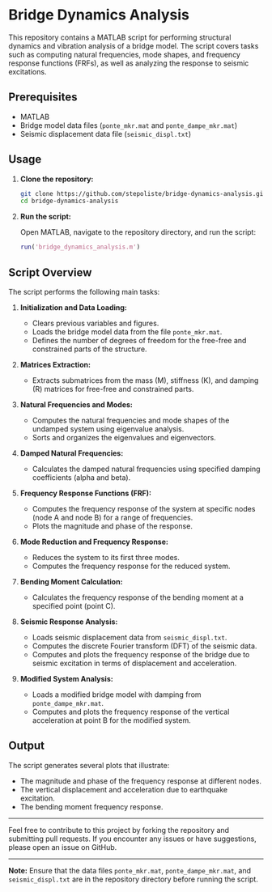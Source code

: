 # Bridge Dynamics Analysis

This repository contains a MATLAB script for performing structural dynamics and vibration analysis of a bridge model. The script covers tasks such as computing natural frequencies, mode shapes, and frequency response functions (FRFs), as well as analyzing the response to seismic excitations.

## Prerequisites

- MATLAB
- Bridge model data files (`ponte_mkr.mat` and `ponte_dampe_mkr.mat`)
- Seismic displacement data file (`seismic_displ.txt`)

## Usage

1. **Clone the repository:**

   ```bash
   git clone https://github.com/stepoliste/bridge-dynamics-analysis.git
   cd bridge-dynamics-analysis
   ```

2. **Run the script:**

   Open MATLAB, navigate to the repository directory, and run the script:

   ```matlab
   run('bridge_dynamics_analysis.m')
   ```

## Script Overview

The script performs the following main tasks:

1. **Initialization and Data Loading:**
   - Clears previous variables and figures.
   - Loads the bridge model data from the file `ponte_mkr.mat`.
   - Defines the number of degrees of freedom for the free-free and constrained parts of the structure.

2. **Matrices Extraction:**
   - Extracts submatrices from the mass (M), stiffness (K), and damping (R) matrices for free-free and constrained parts.

3. **Natural Frequencies and Modes:**
   - Computes the natural frequencies and mode shapes of the undamped system using eigenvalue analysis.
   - Sorts and organizes the eigenvalues and eigenvectors.

4. **Damped Natural Frequencies:**
   - Calculates the damped natural frequencies using specified damping coefficients (alpha and beta).

5. **Frequency Response Functions (FRF):**
   - Computes the frequency response of the system at specific nodes (node A and node B) for a range of frequencies.
   - Plots the magnitude and phase of the response.

6. **Mode Reduction and Frequency Response:**
   - Reduces the system to its first three modes.
   - Computes the frequency response for the reduced system.

7. **Bending Moment Calculation:**
   - Calculates the frequency response of the bending moment at a specified point (point C).

8. **Seismic Response Analysis:**
   - Loads seismic displacement data from `seismic_displ.txt`.
   - Computes the discrete Fourier transform (DFT) of the seismic data.
   - Computes and plots the frequency response of the bridge due to seismic excitation in terms of displacement and acceleration.

9. **Modified System Analysis:**
   - Loads a modified bridge model with damping from `ponte_dampe_mkr.mat`.
   - Computes and plots the frequency response of the vertical acceleration at point B for the modified system.

## Output

The script generates several plots that illustrate:

- The magnitude and phase of the frequency response at different nodes.
- The vertical displacement and acceleration due to earthquake excitation.
- The bending moment frequency response.

---

Feel free to contribute to this project by forking the repository and submitting pull requests. If you encounter any issues or have suggestions, please open an issue on GitHub.

---

**Note:** Ensure that the data files `ponte_mkr.mat`, `ponte_dampe_mkr.mat`, and `seismic_displ.txt` are in the repository directory before running the script.
